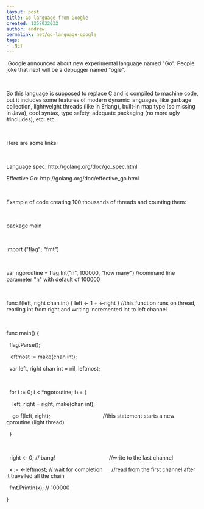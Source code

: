 ```yaml
---
layout: post
title: Go language from Google
created: 1258032032
author: andrew
permalink: net/go-language-google
tags:
- .NET
---
```

<p>&nbsp;Google announced about new experimental language named &quot;Go&quot;. People joke that next will be a debugger named &quot;ogle&quot;.</p>
<p>&nbsp;</p>
<p>So this language is supposed to replace C and is compiled to machine code, but it includes some features of modern dynamic languages, like garbage collection, lightweight threads (like in Erlang), built-in map type (so missing in Java), cool syntax, type safety, adequate packaging (no more ugly #includes), etc. etc.</p>
<p>&nbsp;</p>
<p>Here are some links:&nbsp;</p>
<p>&nbsp;</p>
<p>Language spec:&nbsp;http://golang.org/doc/go_spec.html</p>
<p>Effective Go:&nbsp;http://golang.org/doc/effective_go.html</p>
<p>&nbsp;</p>
<p>Example of code creating 100 thousands of threads and counting them:</p>
<p>&nbsp;</p>
<p>
<p>package main</p>
<p>&nbsp;</p>
<p>import (&quot;flag&quot;; &quot;fmt&quot;)</p>
<p>&nbsp;</p>
<p>var ngoroutine = flag.Int(&quot;n&quot;, 100000, &quot;how many&quot;) //command line parameter &quot;n&quot; with default of 100000</p>
<p>&nbsp;</p>
<p>func f(left, right chan int) { left &lt;- 1 + &lt;-right } //this function runs on thread, reading int from right and writing incremented int to left channel</p>
<p>&nbsp;</p>
<p>func main() {</p>
<p>&nbsp;&nbsp;flag.Parse();</p>
<p>&nbsp;&nbsp;leftmost := make(chan int);</p>
<p>&nbsp;&nbsp;var left, right chan int = nil, leftmost;</p>
<p>&nbsp;&nbsp;</p>
<p>&nbsp;&nbsp;for i := 0; i &lt; *ngoroutine; i++ {</p>
<p>&nbsp;&nbsp; &nbsp;left, right = right, make(chan int);</p>
<p>&nbsp;&nbsp; &nbsp;go f(left, right); &nbsp; &nbsp; &nbsp; &nbsp; &nbsp; &nbsp; &nbsp; &nbsp; &nbsp; &nbsp; &nbsp; &nbsp; &nbsp; &nbsp; &nbsp; &nbsp; &nbsp; //this statement starts a new goroutine (light thread)</p>
<p>&nbsp;&nbsp;}</p>
<p>&nbsp;</p>
<p>&nbsp;&nbsp;right &lt;- 0; // bang! &nbsp; &nbsp; &nbsp; &nbsp; &nbsp; &nbsp; &nbsp; &nbsp; &nbsp; &nbsp; &nbsp; &nbsp; &nbsp; &nbsp; &nbsp; &nbsp; &nbsp; &nbsp;//write to the last channel</p>
<p>&nbsp;&nbsp;x := &lt;-leftmost; // wait for completion &nbsp; &nbsp; &nbsp;//read from the first channel after it travelled all the chain</p>
<p>&nbsp;&nbsp;fmt.Println(x); // 100000</p>
<p>}</p>
<div>&nbsp;</div>
</p>
